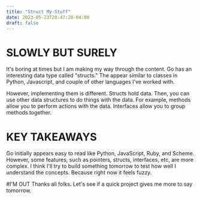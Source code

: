 ```yaml
---
title: "Struct My Stuff"
date: 2023-05-23T20:47:28-04:00
draft: false
---
```


# SLOWLY BUT SURELY
It's boring at times but I am making my way through the content. Go has an interesting data type called "structs." The appear similar to classes in Python, Javascript, and couple of other languages I've worked with.

However, implementing them is different. Structs hold data. Then, you can use other data structures to do things with the data. For example, methods allow you to perform actions with the data. Interfaces allow you to group methods together.

# KEY TAKEAWAYS
Go initially appears easy to read like Python, JavaScript, Ruby, and Scheme. However, some features, such as pointers, structs, interfaces, etc, are more complex. I think I'll try to build something tomorrow to test how well I understand the concepts. Because right now it feels fuzzy.

#I'M OUT
Thanks all folks. Let's see if a quick project gives me more to say tomorrow.


